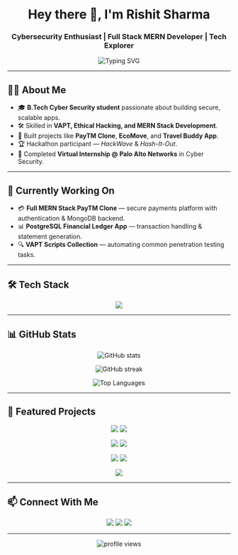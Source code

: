 <h1 align="center">Hey there 👋, I'm Rishit Sharma</h1>
<h3 align="center">Cybersecurity Enthusiast | Full Stack MERN Developer | Tech Explorer</h3>

<p align="center">
  <img src="https://readme-typing-svg.herokuapp.com?size=20&duration=4000&color=00BFFF&center=true&vCenter=true&lines=B.Tech+Cyber+Security+Student;Building+Secure+Apps;VAPT+and+Ethical+Hacking;Exploring+AI+and+ML" alt="Typing SVG" />
</p>

---

## 👨‍💻 About Me

- 🎓 **B.Tech Cyber Security student** passionate about building secure, scalable apps.  
- 🛠 Skilled in **VAPT, Ethical Hacking, and MERN Stack Development**.  
- 🚀 Built projects like **PayTM Clone**, **EcoMove**, and **Travel Buddy App**.  
- 🏆 Hackathon participant — *HackWave* & *Hash-It-Out*.  
- 💼 Completed **Virtual Internship @ Palo Alto Networks** in Cyber Security.

---

## 🔭 Currently Working On

- 💳 **Full MERN Stack PayTM Clone** — secure payments platform with authentication & MongoDB backend.  
- 📊 **PostgreSQL Financial Ledger App** — transaction handling & statement generation.  
- 🔍 **VAPT Scripts Collection** — automating common penetration testing tasks.

---

## 🛠 Tech Stack

<p align="center">
  <img src="https://skillicons.dev/icons?i=cpp,python,js,react,nodejs,express,mongodb,postgresql,tailwind,git,github" />
</p>

---

## 📊 GitHub Stats

<p align="center">
  <img src="https://github-readme-stats.vercel.app/api?username=ghostreindeer09&show_icons=true&theme=tokyonight" alt="GitHub stats" />
</p>

<p align="center">
  <img src="https://github-readme-streak-stats.herokuapp.com/?user=ghostreindeer09&theme=tokyonight" alt="GitHub streak" />
</p>

<p align="center">
  <img src="https://github-readme-stats.vercel.app/api/top-langs/?username=ghostreindeer09&langs_count=5&layout=compact&theme=tokyonight&hide=html,css&custom_title=Most%20Used%20Languages%20(Highlight%20C%2B%2B)" alt="Top Languages" />
</p>

---

## 🚀 Featured Projects

<p align="center">
  <a href="https://github.com/ghostreindeer09/clone-paytm"><img src="https://github-readme-stats.vercel.app/api/pin/?username=ghostreindeer09&repo=clone-paytm&theme=tokyonight" /></a>
  <a href="https://github.com/ghostreindeer09/contact-app"><img src="https://github-readme-stats.vercel.app/api/pin/?username=ghostreindeer09&repo=contact-app&theme=tokyonight" /></a>
</p>

<p align="center">
  <a href="https://github.com/ghostreindeer09/chat-app"><img src="https://github-readme-stats.vercel.app/api/pin/?username=ghostreindeer09&repo=chat-app&theme=tokyonight" /></a>
  <a href="https://github.com/ghostreindeer09/anomaly-bias-project"><img src="https://github-readme-stats.vercel.app/api/pin/?username=ghostreindeer09&repo=anomaly-bias-project&theme=tokyonight" /></a>
</p>

<p align="center">
  <a href="https://github.com/ghostreindeer09/hand-gesture-game-control"><img src="https://github-readme-stats.vercel.app/api/pin/?username=ghostreindeer09&repo=hand-gesture-game-control&theme=tokyonight" /></a>
  <a href="https://github.com/ghostreindeer09/leetcode"><img src="https://github-readme-stats.vercel.app/api/pin/?username=ghostreindeer09&repo=leetcode&theme=tokyonight" /></a>
</p>

<p align="center">
  <a href="https://github.com/ghostreindeer09/swiggy-frontend"><img src="https://github-readme-stats.vercel.app/api/pin/?username=ghostreindeer09&repo=swiggy-frontend&theme=tokyonight" /></a>
</p>

---

## 📫 Connect With Me

<p align="center">
  <a href="https://www.linkedin.com/in/rishit-sharma-048898339/"><img src="https://skillicons.dev/icons?i=linkedin" /></a>
  <a href="mailto:sharmayaara83@gmail.com"><img src="https://skillicons.dev/icons?i=gmail" /></a>
  <a href="https://github.com/ghostreindeer09"><img src="https://skillicons.dev/icons?i=github" /></a>
</p>

---

<p align="center">
  <img src="https://komarev.com/ghpvc/?username=ghostreindeer09&label=Profile%20views&color=00BFFF&style=flat" alt="profile views" />
</p>
